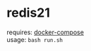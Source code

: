 # redis21

requires: [docker-compose](https://docs.docker.com/compose/install/)  
usage: `bash run.sh`
